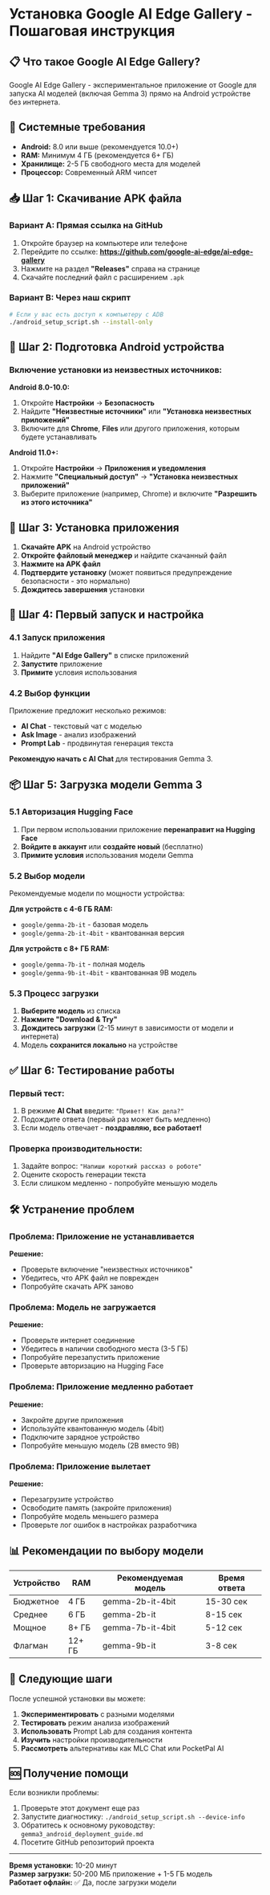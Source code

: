 # Установка Google AI Edge Gallery - Пошаговая инструкция

## 📋 Что такое Google AI Edge Gallery?

Google AI Edge Gallery - экспериментальное приложение от Google для запуска AI моделей (включая Gemma 3) прямо на Android устройстве без интернета.

## 🔧 Системные требования

- **Android:** 8.0 или выше (рекомендуется 10.0+)
- **RAM:** Минимум 4 ГБ (рекомендуется 6+ ГБ)
- **Хранилище:** 2-5 ГБ свободного места для моделей
- **Процессор:** Современный ARM чипсет

## 📥 Шаг 1: Скачивание APK файла

### Вариант A: Прямая ссылка на GitHub
1. Откройте браузер на компьютере или телефоне
2. Перейдите по ссылке: **https://github.com/google-ai-edge/ai-edge-gallery**
3. Нажмите на раздел **"Releases"** справа на странице
4. Скачайте последний файл с расширением `.apk`

### Вариант B: Через наш скрипт
```bash
# Если у вас есть доступ к компьютеру с ADB
./android_setup_script.sh --install-only
```

## 📱 Шаг 2: Подготовка Android устройства

### Включение установки из неизвестных источников:

**Android 8.0-10.0:**
1. Откройте **Настройки** → **Безопасность**
2. Найдите **"Неизвестные источники"** или **"Установка неизвестных приложений"**
3. Включите для **Chrome**, **Files** или другого приложения, которым будете устанавливать

**Android 11.0+:**
1. Откройте **Настройки** → **Приложения и уведомления**
2. Нажмите **"Специальный доступ"** → **"Установка неизвестных приложений"**
3. Выберите приложение (например, Chrome) и включите **"Разрешить из этого источника"**

## 🔨 Шаг 3: Установка приложения

1. **Скачайте APK** на Android устройство
2. **Откройте файловый менеджер** и найдите скачанный файл
3. **Нажмите на APK файл**
4. **Подтвердите установку** (может появиться предупреждение безопасности - это нормально)
5. **Дождитесь завершения** установки

## 🚀 Шаг 4: Первый запуск и настройка

### 4.1 Запуск приложения
1. Найдите **"AI Edge Gallery"** в списке приложений
2. **Запустите** приложение
3. **Примите** условия использования

### 4.2 Выбор функции
Приложение предложит несколько режимов:
- **AI Chat** - текстовый чат с моделью
- **Ask Image** - анализ изображений
- **Prompt Lab** - продвинутая генерация текста

**Рекомендую начать с AI Chat** для тестирования Gemma 3.

## 📦 Шаг 5: Загрузка модели Gemma 3

### 5.1 Авторизация Hugging Face
1. При первом использовании приложение **перенаправит на Hugging Face**
2. **Войдите в аккаунт** или **создайте новый** (бесплатно)
3. **Примите условия** использования модели Gemma

### 5.2 Выбор модели
Рекомендуемые модели по мощности устройства:

**Для устройств с 4-6 ГБ RAM:**
- `google/gemma-2b-it` - базовая модель
- `google/gemma-2b-it-4bit` - квантованная версия

**Для устройств с 8+ ГБ RAM:**
- `google/gemma-7b-it` - полная модель
- `google/gemma-9b-it-4bit` - квантованная 9B модель

### 5.3 Процесс загрузки
1. **Выберите модель** из списка
2. **Нажмите "Download & Try"**
3. **Дождитесь загрузки** (2-15 минут в зависимости от модели и интернета)
4. Модель **сохранится локально** на устройстве

## ✅ Шаг 6: Тестирование работы

### Первый тест:
1. В режиме **AI Chat** введите: `"Привет! Как дела?"`
2. Подождите ответа (первый раз может быть медленно)
3. Если модель отвечает - **поздравляю, все работает!**

### Проверка производительности:
1. Задайте вопрос: `"Напиши короткий рассказ о роботе"`
2. Оцените скорость генерации текста
3. Если слишком медленно - попробуйте меньшую модель

## 🛠️ Устранение проблем

### Проблема: Приложение не устанавливается
**Решение:**
- Проверьте включение "неизвестных источников"
- Убедитесь, что APK файл не поврежден
- Попробуйте скачать APK заново

### Проблема: Модель не загружается
**Решение:**
- Проверьте интернет соединение
- Убедитесь в наличии свободного места (3-5 ГБ)
- Попробуйте перезапустить приложение
- Проверьте авторизацию на Hugging Face

### Проблема: Приложение медленно работает
**Решение:**
- Закройте другие приложения
- Используйте квантованную модель (4bit)
- Подключите зарядное устройство
- Попробуйте меньшую модель (2B вместо 9B)

### Проблема: Приложение вылетает
**Решение:**
- Перезагрузите устройство
- Освободите память (закройте приложения)
- Попробуйте модель меньшего размера
- Проверьте лог ошибок в настройках разработчика

## 📊 Рекомендации по выбору модели

| Устройство | RAM | Рекомендуемая модель | Время ответа |
|------------|-----|---------------------|--------------|
| Бюджетное | 4 ГБ | gemma-2b-it-4bit | 15-30 сек |
| Среднее | 6 ГБ | gemma-2b-it | 8-15 сек |
| Мощное | 8+ ГБ | gemma-7b-it-4bit | 5-12 сек |
| Флагман | 12+ ГБ | gemma-9b-it | 3-8 сек |

## 🎯 Следующие шаги

После успешной установки вы можете:

1. **Экспериментировать** с разными моделями
2. **Тестировать** режим анализа изображений
3. **Использовать** Prompt Lab для создания контента
4. **Изучить** настройки производительности
5. **Рассмотреть** альтернативы как MLC Chat или PocketPal AI

## 🆘 Получение помощи

Если возникли проблемы:
1. Проверьте этот документ еще раз
2. Запустите диагностику: `./android_setup_script.sh --device-info`
3. Обратитесь к основному руководству: `gemma3_android_deployment_guide.md`
4. Посетите GitHub репозиторий проекта

---

**Время установки:** 10-20 минут  
**Размер загрузки:** 50-200 МБ приложение + 1-5 ГБ модель  
**Работает офлайн:** ✅ Да, после загрузки модели
